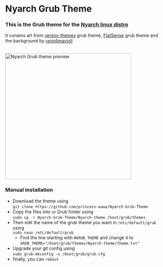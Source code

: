 # Nyarch Grub Theme
### This is the Grub theme for the [Nyarch linux distro](https://github.com/NyarchLinux/NyarchLinux)

It conains art from [ventoy-themes](https://github.com/odiegoduarte/ventoy-themes) grub theme, [FlatSense](https://github.com/ForsetGump1952/FlatSense) grub theme and the background by [raviolimavioli](https://www.pixiv.net/en/artworks/89596288) 
<br><br> 

<img src="preview.png" alt="Nyarch Grub theme preview" width="400">

<br> 

### Manual installation
 -  Download the theme using <br>
    ```git clone https://github.com/princess-wawa/Nyarch-Grub-Theme```
 -  Copy the files into ur Grub folder using <br>
     ```sudo cp -r Nyarch-Grub-Theme/Nyarch-theme /boot/grub/themes```
 -  Then edit the name of the grub theme you want in `/etc/default/grub` using <br>
     ```sudo nano /etc/default/grub```
    - Find the line starting with `#GRUB_THEME` and change it to `GRUB_THEME="/boot/grub/themes/Nyarch-theme/theme.txt"`
 -  Upgrade your git config using <br>
     ```sudo grub-mkconfig -o /boot/grub/grub.cfg```
 -  finally, you can `reboot`

<br><br> 

